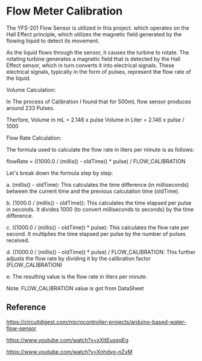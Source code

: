 
# Flow Meter Calibration

The YFS-201 Flow Sensor is utilized in this project. which operates on the Hall Effect principle, which utilizes the magnetic field generated by the flowing liquid to detect its movement.

As the liquid flows through the sensor, it causes the turbine to rotate. The rotating turbine generates a magnetic field that is detected by the Hall Effect sensor, which in turn converts it into electrical signals. These electrical signals, typically in the form of pulses, represent the flow rate of the liquid.

Volume Calculation:

In The process of Calibration I found that for 500mL flow sensor produces around 233 Pulses.

Therfore, Volume in mL = 2.146 x pulse
Volume in Liter = 2.146 x pulse / 1000

Flow Rate Calculation: 

The formula used to calculate the flow rate in liters per minute is as follows:

flowRate = ((1000.0 / (millis() - oldTime)) * pulse) / FLOW_CALIBRATION

Let's break down the formula step by step:

a. (millis() - oldTime): This calculates the time difference (in milliseconds) between the current time and the previous calculation time (oldTime).

b. (1000.0 / (millis() - oldTime)): This calculates the time elapsed per pulse in seconds. It divides 1000 (to convert milliseconds to seconds) by the time difference.

c. ((1000.0 / (millis() - oldTime)) * pulse): This calculates the flow rate per second. It multiplies the time elapsed per pulse by the number of pulses received.

d. ((1000.0 / (millis() - oldTime)) * pulse) / FLOW_CALIBRATION: This further adjusts the flow rate by dividing it by the calibration factor (FLOW_CALIBRATION)

e. The resulting value is the flow rate in liters per minute.

Note: FLOW_CALIBRATION value is got from DataSheet

## Reference

https://circuitdigest.com/microcontroller-projects/arduino-based-water-flow-sensor

https://www.youtube.com/watch?v=xXItEusqqEg

https://www.youtube.com/watch?v=Xnhdyo-nZvM

